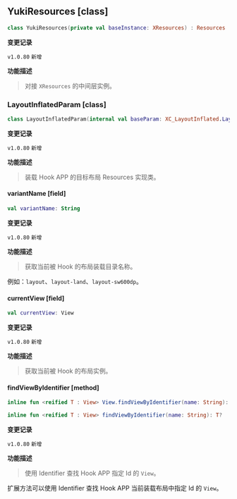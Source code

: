## YukiResources [class]

```kotlin
class YukiResources(private val baseInstance: XResources) : Resources
```

**变更记录**

`v1.0.80` `新增`

**功能描述**

> 对接 `XResources` 的中间层实例。

### LayoutInflatedParam [class]

```kotlin
class LayoutInflatedParam(internal val baseParam: XC_LayoutInflated.LayoutInflatedParam)
```

**变更记录**

`v1.0.80` `新增`

**功能描述**

> 装载 Hook APP 的目标布局 Resources 实现类。

#### variantName [field]

```kotlin
val variantName: String
```

**变更记录**

`v1.0.80` `新增`

**功能描述**

> 获取当前被 Hook 的布局装载目录名称。

例如：`layout`、`layout-land`、`layout-sw600dp`。

#### currentView [field]

```kotlin
val currentView: View
```

**变更记录**

`v1.0.80` `新增`

**功能描述**

> 获取当前被 Hook 的布局实例。

#### findViewByIdentifier [method]

```kotlin
inline fun <reified T : View> View.findViewByIdentifier(name: String): T?
```

```kotlin
inline fun <reified T : View> findViewByIdentifier(name: String): T?
```

**变更记录**

`v1.0.80` `新增`

**功能描述**

> 使用 Identifier 查找 Hook APP 指定 Id 的 `View`。

扩展方法可以使用 Identifier 查找 Hook APP 当前装载布局中指定 Id 的 `View`。